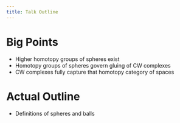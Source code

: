 ```yaml
---
title: Talk Outline
---
```





# Big Points

- Higher homotopy groups of spheres exist
- Homotopy groups of spheres govern gluing of CW complexes
- CW complexes fully capture that homotopy category of spaces

# Actual Outline

- Definitions of spheres and balls
